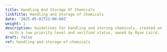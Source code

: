 ```yaml
---
title: Handling And Storage Of Chemicals
linkTitle: Handling and Storage of Chemicals
date: '2025-05-01T21:00:00Z'
weight: 1
description: Guidelines for handling and storing chemicals, created on May 1, 2025,
  with a low priority level and verified status, owned by Ryan Laird.
draft: false
ref: handling-and-storage-of-chemicals
---
```


